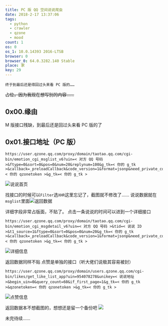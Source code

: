 ```yaml
---
title: PC 版 QQ 空间说说爬虫
date: 2018-2-17 13:37:06
tags:
  - python
  - crawler
  - qzone
  - mood
count: 1
os: 0
os_1: 10.0.14393 2016-LTSB
browser: 0
browser_0: 64.0.3282.140 Stable
place: 家
key: 29
---
```

    终于到最后还是得回过头来看 PC 版的……
<!-- more -->
~~占位，因为我现在想写别的内容……~~
## 0x00.缘由
M 版接口残缺，到最后还是回过头来看 PC 版的了

## 0x01.接口地址（PC 版）
```
https://user.qzone.qq.com/proxy/domain/taotao.qq.com/cgi-bin/emotion_cgi_msglist_v6?uin=< 对方 QQ 号码 >&ftype=0&sort=0&pos=0&num=20&replynum=100&g_tk=< 你的 g_tk >&callback=_preloadCallback&code_version=1&format=jsonp&need_private_comment=1&qzonetoken=< 你的 qzonetoken >&g_tk=< 你的 g_tk >
```
![说说首页](https://i1.yuangezhizao.cn/Win-10/20180218170839.png!webp)

找接口的时候可以`Filter`选`XHR`这里忘记了，截图就不修改了……
说说数据就在`msglist`里面![返回数据](https://i1.yuangezhizao.cn/Win-10/20180218171645.png!webp)

详细字段非常占版面，不贴了。
点击一条说说的时间可以进到一个详细接口
```
https://user.qzone.qq.com/proxy/domain/taotao.qq.com/cgi-bin/emotion_cgi_msgdetail_v6?uin=< 对方 QQ 号码 >&tid=< 说说 ID >&t1_source=1&ftype=0&sort=0&pos=0&num=20&g_tk=< 你的 g_tk >&callback=_preloadCallback&code_version=1&format=jsonp&need_private_comment=1&qzonetoken=< 你的 qzonetoken >&g_tk=< 你的 g_tk >
```
![详细信息](https://i1.yuangezhizao.cn/Win-10/20180218172532.png!webp)

返回数据同样不贴
点赞是单独的接口（听大佬们说极其容易被封）
```
https://user.qzone.qq.com/proxy/domain/users.qzone.qq.com/cgi-bin/likes/get_like_list_app?uin=954078278&unikey=< 说说地址 >&begin_uin=0&query_count=60&if_first_page=1&g_tk=< 你的 g_tk >&qzonetoken=< 你的 qzonetoken >&g_tk=< 你的 g_tk >
```
![点赞信息](https://i1.yuangezhizao.cn/Win-10/20180218173350.png!webp)

返回数据本不想截图的，想想还是留一个备份吧
![](https://i1.yuangezhizao.cn/Win-10/20180218173851.png!webp)

未完待续……
